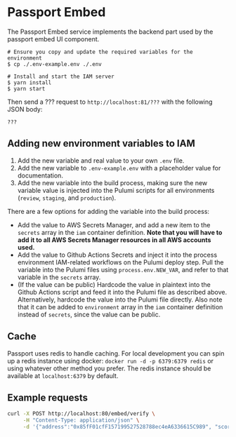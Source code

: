 # Passport Embed

The Passport Embed service implements the backend part used by the passport embed UI component.

```
# Ensure you copy and update the required variables for the environment
$ cp ./.env-example.env ./.env

# Install and start the IAM server
$ yarn install
$ yarn start
```

Then send a ??? request to `http://localhost:81/???` with the following JSON body:

```
???
```

## Adding new environment variables to IAM

1. Add the new variable and real value to your own `.env` file.
2. Add the new variable to `.env-example.env` with a placeholder value for documentation.
3. Add the new variable into the build process, making sure the new variable value is injected into the Pulumi scripts
   for all environments (`review`, `staging`, and `production`).

There are a few options for adding the variable into the build process:

- Add the value to AWS Secrets Manager, and add a new item to the `secrets` array in the `iam` container definition.
  **Note that you will have to add it to all AWS Secrets Manager resources in all AWS accounts used.**
- Add the value to Github Actions Secrets and inject it into the process environment IAM-related workflows on the Pulumi
  deploy step. Pull the variable into the Pulumi files using `process.env.NEW_VAR`, and refer to
  that variable in the `secrets` array.
- (If the value can be public) Hardcode the value in plaintext into the Github Actions script and feed it into the
  Pulumi file as described above. Alternatively, hardcode the value into the Pulumi file directly. Also note that it can
  be added to `environment` array in the `iam` container definition instead of `secrets`, since the value can be public.

## Cache

Passport uses redis to handle caching. For local development you can spin up a redis instance using docker:
`docker run -d -p 6379:6379 redis` or using whatever other method you prefer. The redis instance should be available at `localhost:6379` by default.

## Example requests

```bash
curl -X POST http://localhost:80/embed/verify \
     -H "Content-Type: application/json" \
     -d '{"address":"0x85fF01cfF157199527528788ec4eA6336615C989", "scorerId":736}'
```
